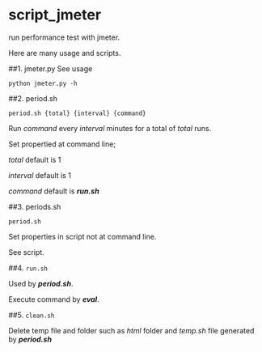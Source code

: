 # script_jmeter
run performance test with jmeter.

Here are many usage and scripts.

##1. jmeter.py
See usage

`python jmeter.py -h`

##2. period.sh

`period.sh {total} {interval} {command}`

Run *command* every *interval* minutes for a total of *total* runs.

Set propertied at command line;
 

*total* default is 1

*interval* default is 1

*command* default is ***run.sh***

##3. periods.sh

`period.sh`

Set properties in script not at command line.

See script.


##4. `run.sh`

Used by ***period.sh***.

Execute command by ***eval***.

##5. `clean.sh`

Delete temp file and folder such as *html* folder and *temp.sh* file generated by ***period.sh***





